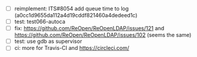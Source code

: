 - [ ] reimplement: ITS#8054 add queue time to log (a0cc1d9655da112a4d19cddf821460a4dedeed1c)
- [ ] test: test066-autoca
- [ ] fix: https://github.com/ReOpen/ReOpenLDAP/issues/121 and https://github.com/ReOpen/ReOpenLDAP/issues/102 (seems the same)
- [ ] test: use gdb as supervisor
- [ ] ci: more for Travis-CI and https://circleci.com/
